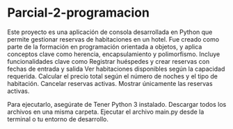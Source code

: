 # Parcial-2-programacion
Este proyecto es una aplicación de consola desarrollada en Python que permite gestionar reservas de habitaciones en un hotel. Fue creado como parte de la formación en programación orientada a objetos, y aplica conceptos clave como herencia, encapsulamiento y polimorfismo.
Incluye funcionalidades clave como
Registrar huéspedes y crear reservas con fechas de entrada y salida
Ver habitaciones disponibles según la capacidad requerida.
Calcular el precio total según el número de noches y el tipo de habitación.
Cancelar reservas activas.
Mostrar únicamente las reservas activas.

Para ejecutarlo, asegúrate de
Tener Python 3 instalado.
Descargar todos los archivos en una misma carpeta.
Ejecutar el archivo main.py desde la terminal o tu entorno de desarrollo.
